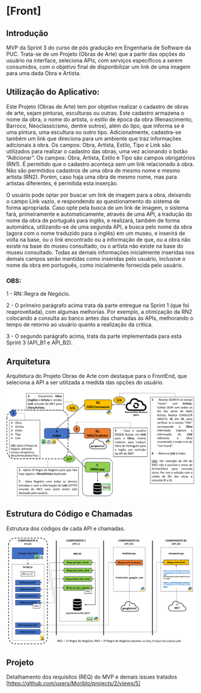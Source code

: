 # [Front]

## Introdução
MVP da Sprint 3 do curso de pós gradução em Engenharia de Software da PUC.
Trata-se de um Projeto (Obras de Arte) que a partir das opções do usuário na interface, seleciona APIs, com serviços específicos a serem consumidos, com o objetivo final de disponibilizar um link de uma imagem para uma dada Obra e Artista.

## Utilização do Aplicativo:
        
Este Projeto (Obras de Arte) tem por objetivo realizar o cadastro de obras de arte, sejam pinturas, esculturas ou outras. Este cadastro armazena o nome da obra, o nome do artista, o estilo de época da obra (Renascimento, Barroco, Neoclassicismo, dentre outros), além do tipo, que informa se é uma pintura, uma escultura ou outro tipo. Adicionalmente, cadastra-se também um link que direciona para um ambiente que traz informações adicionais à obra. Os campos: Obra, Artista, Estilo, Tipo e Link são utilizados para realizar o cadastro das obras, uma vez acionando o botão “Adicionar”. Os campos: Obra, Artista, Estilo e Tipo são campos obrigatórios (RN1). É permitido que o cadastro aconteça sem um link relacionado à obra. Não são permitidos cadastros de uma obra de mesmo nome e mesmo artista (RN2). Porém, caso haja uma obra de mesmo nome, mas para artistas diferentes, é permitida esta inserção.

O usuário pode optar por buscar um link de imagem para a obra, deixando o campo Link vazio, e respondendo ao questionamento do sistema de forma apropriada. Caso opte pela busca de um link de imagem, o sistema fará, primeiramente e automaticamente, através de uma API, a tradução do nome da obra de português para inglês, e realizará, também de forma automática, utilizando-se de uma segunda API, a busca pelo nome da obra (agora com o nome traduzido para o inglês) em um museu, e inserirá de volta na base, ou o link encontrado ou a informação de que, ou a obra não existe na base do museu consultado, ou o artista não existe na base do museu consultado. Todas as demais informações inicialmente inseridas nos demais campos serão mantidas como inseridas pelo usuário, inclusive o nome da obra em português, como inicialmente fornecida pelo usuário.

### OBS:

1 - RN::Regra de Negócio.

2 - O primeiro parágrafo acima trata da parte entregue na Sprint 1 (que foi reaproveitada), com algumas melhorias. Por exemplo, a otimização da RN2 colocando a consulta ao banco antes das chamadas às APIs, melhorando o tempo de retorno ao usuário quanto a realização da crítica.

3 - O segundo parágrafo acima, trata da parte implementada para esta Sprint 3 (API_B1 e API_B2).

## Arquitetura
Arquitetura do Projeto Obras de Arte com destaque para o FrontEnd, que seleciona a API a ser utilizada a medida das opções do usuário.

![Front](https://github.com/Moriblo/front/blob/main/Front.png)

## Estrutura do Código e Chamadas
Estrutura dos códigos de cada API e chamadas.

![COMP_A](https://github.com/Moriblo/front/blob/main/COMP_A.png)

## Projeto
Detalhamento dos requisitos (REQ) do MVP e demais issues tratados [https://github.com/users/Moriblo/projects/2/views/5]
